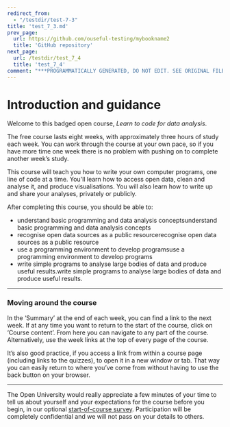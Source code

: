 ```yaml
---
redirect_from:
  - "/testdir/test-7-3"
title: 'test_7_3.md'
prev_page:
  url: https://github.com/ouseful-testing/mybookname2
  title: 'GitHub repository'
next_page:
  url: /testdir/test_7_4
  title: 'test_7_4'
comment: "***PROGRAMMATICALLY GENERATED, DO NOT EDIT. SEE ORIGINAL FILES IN /content***"
---
```

# Introduction and guidance


Welcome to this badged open course, *Learn to code for data analysis*.

The free course lasts eight weeks, with approximately three hours of study each week. You can work through the course at your own pace, so if you have more time one week there is no problem with pushing on to complete another week’s study.

This course will teach you how to write your own computer programs, one line of code at a time. You'll learn how to access open data, clean and analyse it, and produce visualisations. You will also learn how to write up and share your analyses, privately or publicly.

After completing this course, you should be able to:
* understand basic programming and data analysis conceptsunderstand basic programming and data analysis concepts
* recognise open data sources as a public resourcerecognise open data sources as a public resource
* use a programming environment to develop programsuse a programming environment to develop programs
* write simple programs to analyse large bodies of data and produce useful results.write simple programs to analyse large bodies of data and produce useful results.

---


### Moving around the course

In the ‘Summary’ at the end of each week, you can find a link to the next week. If at any time you want to return to the start of the course, click on ‘Course content’. From here you can navigate to any part of the course. Alternatively, use the week links at the top of every page of the course.

It’s also good practice, if you access a link from within a course page (including links to the quizzes), to open it in a new window or tab. That way you can easily return to where you’ve come from without having to use the back button on your browser.

---

The Open University would really appreciate a few minutes of your time to tell us about yourself and your expectations for the course before you begin, in our optional [start-of-course survey](https://www.surveymonkey.co.uk/r/BOCSTARTlearntocode). Participation will be completely confidential and we will not pass on your details to others.

